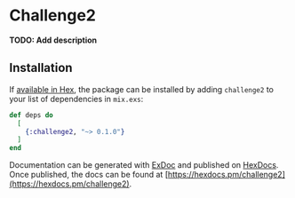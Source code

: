 # Challenge2

**TODO: Add description**

## Installation

If [available in Hex](https://hex.pm/docs/publish), the package can be installed
by adding `challenge2` to your list of dependencies in `mix.exs`:

```elixir
def deps do
  [
    {:challenge2, "~> 0.1.0"}
  ]
end
```

Documentation can be generated with [ExDoc](https://github.com/elixir-lang/ex_doc)
and published on [HexDocs](https://hexdocs.pm). Once published, the docs can
be found at [https://hexdocs.pm/challenge2](https://hexdocs.pm/challenge2).

